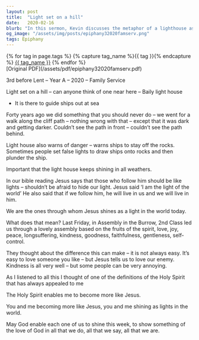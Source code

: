 ```yaml
---
layout: post
title:  "Light set on a hill"
date:   2020-02-16
blurb: "In this sermon, Kevin discusses the metaphor of a lighthouse as a guiding light, and how Jesus encourages his followers to be like lights. The sermon emphasizes the importance of embodying the fruits of the spirit, and how this can sometimes be challenging. The ultimate goal is to become more like Jesus, shining as lights in the world."
og_image: "/assets/img/posts/epiphany32020famserv.png"
tags: Epiphany
---    
```

<div class="tag-pills">
  {% for tag in page.tags %}
    {% capture tag_name %}{{ tag }}{% endcapture %}
    <a href="{{ site.baseurl }}/tag/{{ tag_name | slugify }}" class="tag-pill">{{ tag_name }}</a>
  {% endfor %}
</div>
[Original PDF](/assets/pdf/epiphany32020famserv.pdf)

3rd before Lent – Year A – 2020 – Family Service

Light set on a hill – can anyone think of one near here – Baily light house

- It is there to guide ships out at sea

Forty years ago we did something that you should never do – we went for a walk along the cliff path – nothing wrong with that – except that it was dark and getting darker. Couldn’t see the path in front – couldn’t see the path behind.

Light house also warns of danger – warns ships to stay off the rocks. Sometimes people set false lights to draw ships onto rocks and then plunder the ship.

Important that the light house keeps shining in all weathers.

In our bible reading Jesus says that those who follow him should be like lights – shouldn’t be afraid to hide our light. Jesus said ‘I am the light of the world’ He also said that if we follow him, he will live in us and we will live in him.

We are the ones through whom Jesus shines as a light in the world today.

What does that mean? Last Friday, in Assembly in the Burrow, 2nd Class led us through a lovely assembly based on the fruits of the spirit, love, joy, peace, longsuffering, kindness, goodness, faithfulness, gentleness, self-control.

They thought about the difference this can make – it is not always easy. It’s easy to love someone you like – but Jesus tells us to love our enemy. Kindness is all very well – but some people can be very annoying.

As I listened to all this I thought of one of the definitions of the Holy Spirit that has always appealed to me

The Holy Spirit enables me to become more like Jesus.

You and me becoming more like Jesus, you and me shining as lights in the world.

May God enable each one of us to shine this week, to show something of the love of God in all that we do, all that we say, all that we are.
